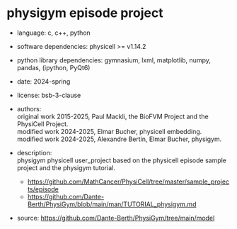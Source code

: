 # physigym episode project

+ language: c, c++, python
+ software dependencies: physicell >= v1.14.2
+ python library dependencies: gymnasium, lxml, matplotlib, numpy, pandas, (ipython, PyQt6)
+ date: 2024-spring
+ license: bsb-3-clause
+ authors: \
    original work 2015-2025, Paul Mackli, the BioFVM Project and the PhysiCell Project. \
    modified work 2024-2025, Elmar Bucher, physicell embedding. \
    modified work 2024-2025, Alexandre Bertin, Elmar Bucher, physigym.

+ description: \
    physigym physicell user_project based on the physicell episode sample project
    and the physigym tutorial.
    + https://github.com/MathCancer/PhysiCell/tree/master/sample_projects/episode
    + https://github.com/Dante-Berth/PhysiGym/blob/main/man/TUTORIAL_physigym.md

+ source: https://github.com/Dante-Berth/PhysiGym/tree/main/model
